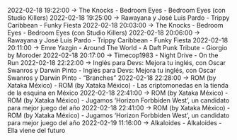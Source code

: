 2022-02-18 19:22:00 -> The Knocks - Bedroom Eyes - Bedroom Eyes (con Studio Killers)
2022-02-18 19:25:00 -> Rawayana y José Luis Pardo - Trippy Caribbean - Funky Fiesta
2022-02-18 20:03:00 -> The Knocks - Bedroom Eyes - Bedroom Eyes (con Studio Killers)
2022-02-18 20:06:00 -> Rawayana y José Luis Pardo - Trippy Caribbean - Funky Fiesta
2022-02-18 20:11:00 -> Emre Yazgin - Around The World - A Daft Punk Tribute - Giorgio by Moroder
2022-02-18 20:17:00 -> Timecop1983 - Night Drive - On the Run
2022-02-18 22:22:00 -> Inglés para Devs: Mejora tu inglés, con Oscar Swanros y Darwin Pinto - Inglés para Devs: Mejora tu inglés, con Oscar Swanros y Darwin Pinto - “Branches”
2022-02-18 22:28:00 -> ROM (by Xataka México) - ROM (by Xataka México) - Las criptomonedas en la tienda de la esquina en México
2022-02-18 22:41:00 -> ROM (by Xataka México) - ROM (by Xataka México) - Jugamos ‘Horizon Forbbiden West’, un candidato para mejor juego del año
2022-02-18 22:41:00 -> ROM (by Xataka México) - ROM (by Xataka México) - Jugamos ‘Horizon Forbbiden West’, un candidato para mejor juego del año
2022-02-19 11:16:00 -> Alkaloides - Alkaloides - Ella viene del futuro
